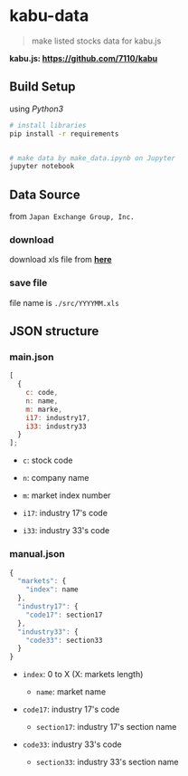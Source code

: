 # kabu-data

> make listed stocks data for kabu.js

**kabu.js: https://github.com/7110/kabu**

## Build Setup

using _Python3_

```bash
# install libraries
pip install -r requirements


# make data by make_data.ipynb on Jupyter
jupyter notebook
```

## Data Source

from `Japan Exchange Group, Inc.`

### download

download xls file from **[here](https://www.jpx.co.jp/markets/statistics-equities/misc/01.html)**

### save file

file name is `./src/YYYYMM.xls`

## JSON structure

### main.json

```javascript
[
  {
    c: code,
    n: name,
    m: marke,
    i17: industry17,
    i33: industry33
  }
];
```

- `c`: stock code

- `n`: company name

- `m`: market index number

- `i17`: industry 17's code

- `i33`: industry 33's code

### manual.json

```javascript
{
  "markets": {
    "index": name
  },
  "industry17": {
    "code17": section17
  },
  "industry33": {
    "code33": section33
  }
}
```

- `index`: 0 to X (X: markets length)

  - `name`: market name

- `code17`: industry 17's code

  - `section17`: industry 17's section name

- `code33`: industry 33's code
  - `section33`: industry 33's section name
